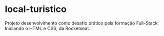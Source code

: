 # local-turistico

Projeto desenvolvimento como desafio prático pela formação Full-Stack: Iniciando o HTML e CSS, da Rocketseat.
